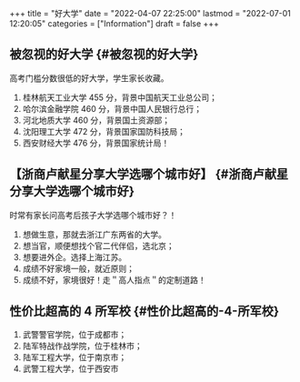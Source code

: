 +++
title = "好大学"
date = "2022-04-07 22:25:00"
lastmod = "2022-07-01 12:20:05"
categories = ["Information"]
draft = false
+++

## 被忽视的好大学 {#被忽视的好大学}

高考门槛分数很低的好大学，学生家长收藏。

1.  桂林航天工业大学 455 分，背景中国航天工业总公司；
2.  哈尔滨金融学院 460 分，背景中国人民银行总行；
3.  河北地质大学 460 分，背景国土资源部；
4.  沈阳理工大学 472 分，背景国家国防科技局；
5.  西安财经大学 476 分，背景国家统计局！


## 【浙商卢献星分享大学选哪个城市好】 {#浙商卢献星分享大学选哪个城市好}

时常有家长问高考后孩子大学选哪个城市好？！

1.  想做生意，那就去浙江广东两省的大学。
2.  想当官，顺便想找个官二代伴侣，选北京；
3.  想要进外企。选择上海江苏。
4.  成绩不好家境一般，就近原则；
5.  成绩不好，家境很好！走＂高人指点＂的定制道路！


## 性价比超高的 4 所军校 {#性价比超高的-4-所军校}

1.  武警警官学院，位于成都市；
2.  陆军特战作战学院，位于桂林市；
3.  陆军工程大学，位于南京市；
4.  武警工程大学，位于西安市